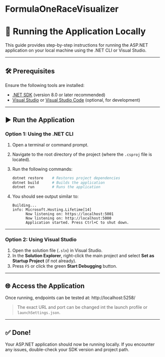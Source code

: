# FormulaOneRaceVisualizer

# 🧪 Running the Application Locally

This guide provides step-by-step instructions for running the ASP.NET application on your local machine using the .NET CLI or Visual Studio.

---

## 🛠 Prerequisites

Ensure the following tools are installed:

- [.NET SDK](https://dotnet.microsoft.com/download) (version 8.0 or later recommended)
- [Visual Studio](https://visualstudio.microsoft.com/) or [Visual Studio Code](https://code.visualstudio.com/) (optional, for development)

---

## ▶️ Run the Application

### Option 1: Using the .NET CLI

1. Open a terminal or command prompt.
2. Navigate to the root directory of the project (where the `.csproj` file is located).
3. Run the following commands:

    ```bash
    dotnet restore    # Restores project dependencies
    dotnet build      # Builds the application
    dotnet run        # Runs the application
    ```

4. You should see output similar to:

    ```
    Building...
    info: Microsoft.Hosting.Lifetime[14]
          Now listening on: https://localhost:5001
          Now listening on: http://localhost:5000
          Application started. Press Ctrl+C to shut down.
    ```

---

### Option 2: Using Visual Studio

1. Open the solution file (`.sln`) in Visual Studio.
2. In the **Solution Explorer**, right-click the main project and select **Set as Startup Project** (if not already).
3. Press `F5` or click the green **Start Debugging** button.

---

## 🌐 Access the Application

Once running, endpoints can be tested at: http://localhost:5258/


> The exact URL and port can be changed int the launch profile or `launchSettings.json`.

---

## ✅ Done!

Your ASP.NET application should now be running locally. If you encounter any issues, double-check your SDK version and project path.


